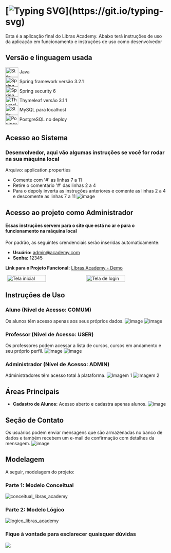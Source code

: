 # [![Typing SVG](https://readme-typing-svg.herokuapp.com?font=Fira+Code&weight=500&size=30&pause=1000&color=21AEF7&random=false&width=650&lines=Ol%C3%A1!+Bem+vindo(a)+ao+Libras+Academy!)](https://git.io/typing-svg)
Esta é a aplicação final do Libras Academy. Abaixo terá instruções de uso da aplicação em funcionamento e instruções de uso como desenvolvedor
<div style="display: inline_block" align = "left" >
 <h2>Versão e linguagem usada</h2>
<img align="center" alt="Ste-Java" height="30" width="40" src="https://cdn.jsdelivr.net/gh/devicons/devicon/icons/java/java-original.svg"> Java <br>
<img align="center" alt="Spring Framework" height="30" width="40" src="https://cdn.jsdelivr.net/gh/devicons/devicon/icons/spring/spring-original-wordmark.svg"> Spring framework versão 3.2.1 <br>
<img align="center" alt="Spring Framework" height="30" width="40" src="https://cdn.jsdelivr.net/gh/devicons/devicon/icons/spring/spring-original-wordmark.svg"> Spring security 6 <br>
<img align="center" alt="Thymeleaf" height="28" width="40" src="https://www.thymeleaf.org/images/thymeleaf.png"> Thymeleaf versão 3.1.1 <br>
<img align="center" alt="Ste-Mysql" height="30" width="40" src="https://cdn.jsdelivr.net/gh/devicons/devicon/icons/mysql/mysql-original.svg"> MySQL para localhost <br>
<img align="center" alt="PostgreSQL" height="30" width="40" src="https://cdn.jsdelivr.net/gh/devicons/devicon/icons/postgresql/postgresql-original-wordmark.svg"> PostgreSQL no deploy
</div>
  
 ## Acesso ao Sistema
### Desenvolvedor, aqui vão algumas instruções se você for rodar na sua máquina local
Arquivo: application.properties
- Comente com '#' as linhas 7 a 11
- Retire o comentário '#' das linhas 2 a 4
- Para o depoly inverta as instruções anteriores e comente as linhas 2 a 4 e descomente as linhas 7 a 11
![image](https://github.com/Squad19Rpro/LibrasAcademyVFinal/assets/130229709/fd11bdec-671a-4de4-90bd-df8dccfa2b96)

## Acesso ao projeto como Administrador
#### Essas instruções servem para o site que está no ar e para o funcionamento na máquina local
Por padrão, as seguintes crendenciais serão inseridas automaticamente:
- **Usuário:** admin@academy.com
- **Senha:** 12345

**Link para o Projeto Funcional:** [LIbras Academy - Demo](https://libras-academy-deploy.onrender.com/)
<div style="display: flex; justify-content: center;">
    <img src="https://github.com/Squad19Rpro/LibrasAcademyVFinal/assets/130229709/cc939214-bb64-40e1-9c21-53d9a1685e48" alt="Tela inicial" style="width: 49%; ">
    <img src="https://github.com/Squad19Rpro/LibrasAcademyVFinal/assets/130229709/f9caa5a7-e402-4ab1-8ee3-29955b26a474" alt="Tela de login" style="width: 49%; ">
</div>

## Instruções de Uso

### Aluno (Nível de Acesso: COMUM)
Os alunos têm acesso apenas aos seus próprios dados.
![image](https://github.com/Squad19Rpro/LibrasAcademyVFinal/assets/130229709/1513e293-43e8-41ee-8383-f0681358dc96)
![image](https://github.com/Squad19Rpro/LibrasAcademyVFinal/assets/130229709/4f9e3ce6-058a-45e5-89f9-8498d5c79983)

### Professor (Nível de Acesso: USER)
Os professores podem acessar a lista de cursos, cursos em andamento e seu próprio perfil.
![image](https://github.com/Squad19Rpro/LibrasAcademyVFinal/assets/130229709/4344fc23-67da-438a-8d0c-c9664bb50ed0)
![image](https://github.com/Squad19Rpro/LibrasAcademyVFinal/assets/130229709/069b3efa-e876-4c2e-992a-edfb5403dfb1)

### Administrador (Nível de Acesso: ADMIN)

Administradores têm acesso total à plataforma.
![Imagem 1](https://github.com/Squad19Rpro/LibrasAcademyVFinal/assets/130229709/c59713a8-0e30-4b81-84dc-f374ecc4000f)
![Imagem 2](https://github.com/Squad19Rpro/LibrasAcademyVFinal/assets/130229709/11e293c2-bfc4-4d21-a967-de83fd0302bd)

## Áreas Principais

- **Cadastro de Alunos:** Acesso aberto e cadastra apenas alunos.
  ![image](https://github.com/Squad19Rpro/LibrasAcademyVFinal/assets/130229709/356d621c-327f-48d6-b136-9f67e785ac84)
  
## Seção de Contato

Os usuários podem enviar mensagens que são armazenadas no banco de dados e também recebem um e-mail de confirmação com detalhes da mensagem.
![image](https://github.com/Squad19Rpro/LibrasAcademyVFinal/assets/130229709/5008c9da-c1f1-45c0-a2ed-e1d99112f8d4)

## Modelagem

A seguir, modelagem do projeto:

### Parte 1: Modelo Conceitual
![conceitual_libras_academy](https://github.com/Squad19Rpro/LibrasAcademyVFinal/assets/130229709/0f74f0e7-0db0-4795-b29b-735beff7a0e1)

### Parte 2: Modelo Lógico
![logico_libras_academy](https://github.com/Squad19Rpro/LibrasAcademyVFinal/assets/130229709/8dad0e65-09f9-4a96-8546-0f01c1dd3e3f)


### Fique à vontade para esclarecer quaisquer dúvidas
<div style="display: inline_block">
 <a href =mailto:heitorpimentel@hotmail.com"><img src="https://img.shields.io/badge/-Outlook-%23333?style=for-the-badge&logo=gmail&logoColor=white" target="_blank"></a>
</div>
